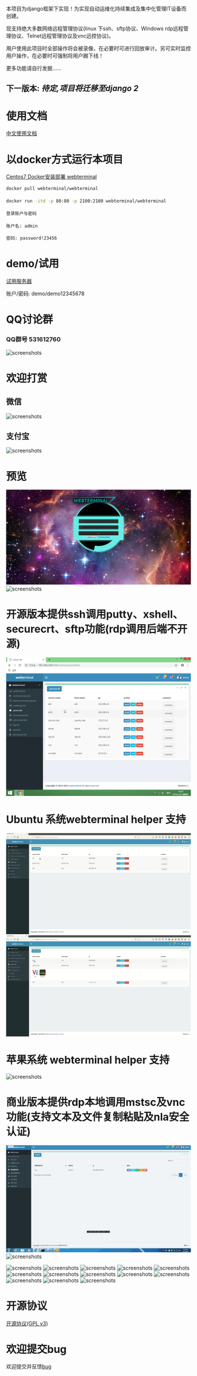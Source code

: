 本项目为django框架下实现！为实现自动运维化持续集成及集中化管理IT设备而创建。

现支持绝大多数网络远程管理协议(linux 下ssh、sftp协议、Windows rdp远程管理协议、Telnet远程管理协议及vnc远控协议)。

用户使用此项目时全部操作将会被录像，在必要时可进行回放审计。另可实时监控用户操作，在必要时可强制将用户踢下线！

更多功能请自行发掘......

## 下一版本: *待定,项目将迁移至django 2*

# 使用文档

[中文使用文档](./manual_zh.md)

# 以docker方式运行本项目

[Centos7 Docker安装部署 webterminal](./Centos7_docker_deploy_zh.md)


```sh
docker pull webterminal/webterminal

docker run -itd -p 80:80 -p 2100:2100 webterminal/webterminal

登录账户与密码

账户名: admin

密码: password!23456
```

# demo/试用 

[试用服务器](http://193.112.194.114:8000/)

账户/密码: demo/demo12345678

# QQ讨论群
### QQ群号 531612760
![screenshots](../screenshots/qqgroupqr.png  "screenshots")

# 欢迎打赏

## 微信
![screenshots](../screenshots/wechatpay.png  "wechat")

## 支付宝
![screenshots](../screenshots/alipay.png  "alipay")


# 预览
![screenshots](../screenshots/screenshots1.png  "screenshots")
![screenshots](../screenshots/screenshots2.gif  "screenshots")

# 开源版本提供ssh调用putty、xshell、securecrt、sftp功能(rdp调用后端不开源)
![screenshots](../screenshots/screenshots9.gif  "screenshots")
# Ubuntu 系统webterminal helper 支持
![screenshots](../screenshots/screenshotslinux1.gif  "screenshots")
![screenshots](../screenshots/screenshotslinux2.gif  "screenshots")
# 苹果系统 webterminal helper 支持
![screenshots](../screenshots/screenshotsmac.gif  "screenshots")
# 商业版本提供rdp本地调用mstsc及vnc功能(支持文本及文件复制粘贴及nla安全认证)
![screenshots](../screenshots/screenshotmstsc.gif  "screenshots")
![screenshots](../screenshots/screenshotvnc.gif  "screenshots")

![screenshots](../screenshots/screenshots3.gif  "screenshots")
![screenshots](../screenshots/screenshots4.gif  "screenshots")
![screenshots](../screenshots/screenshots2.png  "screenshots")
![screenshots](../screenshots/screenshots5.gif  "screenshots")
![screenshots](../screenshots/screenshots3.png  "screenshots")
![screenshots](../screenshots/screenshots4.png  "screenshots")
![screenshots](../screenshots/screenshots5.png  "screenshots")
![screenshots](../screenshots/screenshots6.png  "screenshots")
![screenshots](../screenshots/screenshots7.png  "screenshots")
![screenshots](../screenshots/screenshots8.png  "screenshots")
![screenshots](../screenshots/screenshots6.gif  "screenshots")
![screenshots](../screenshots/screenshots7.gif  "screenshots")
![screenshots](../screenshots/screenshots8.gif  "screenshots")

# 开源协议

[开源协议(GPL v3)](../LICENSE) 


# 欢迎提交bug
欢迎提交并反馈[bug](https://github.com/jimmy201602/webterminal/issues/new)
